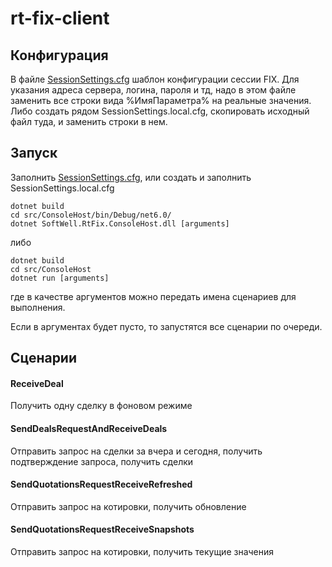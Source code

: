 # rt-fix-client

## Конфигурация

В файле [SessionSettings.cfg](./SessionSettings.cfg) шаблон конфигурации сессии FIX. Для указания адреса сервера, логина, пароля и тд, надо в этом файле заменить все строки вида %ИмяПараметра% на реальные значения. Либо создать рядом SessionSettings.local.cfg, скопировать исходный файл туда, и заменить строки в нем.

## Запуск

Заполнить [SessionSettings.cfg](./SessionSettings.cfg), или создать и заполнить SessionSettings.local.cfg

``` console
dotnet build
cd src/ConsoleHost/bin/Debug/net6.0/
dotnet SoftWell.RtFix.ConsoleHost.dll [arguments]
```

либо 

``` console
dotnet build
cd src/ConsoleHost
dotnet run [arguments]
```

где в качестве аргументов можно передать имена сценариев для выполнения.

Если в аргументах будет пусто, то запустятся все сценарии по очереди.

## Сценарии

#### ReceiveDeal

Получить одну сделку в фоновом режиме

#### SendDealsRequestAndReceiveDeals

Отправить запрос на сделки за вчера и сегодня, получить подтверждение запроса, получить сделки

#### SendQuotationsRequestReceiveRefreshed

Отправить запрос на котировки, получить обновление

#### SendQuotationsRequestReceiveSnapshots

Отправить запрос на котировки, получить текущие значения